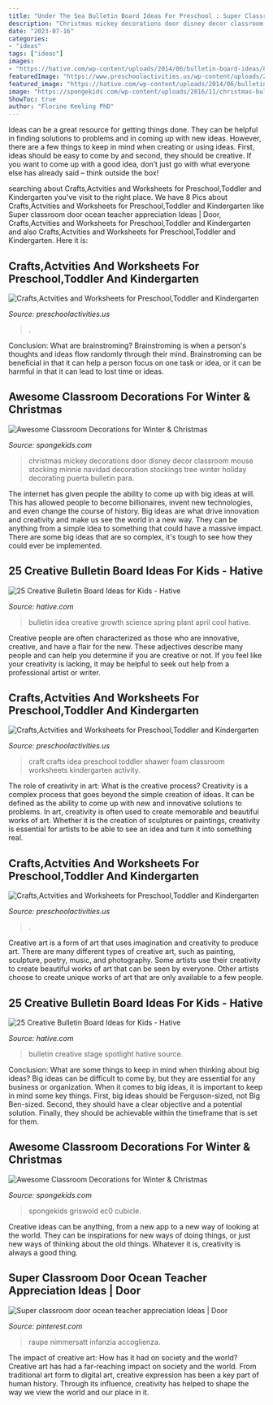 ```yaml
---
title: "Under The Sea Bulletin Board Ideas For Preschool : Super Classroom Door Ocean Teacher Appreciation Ideas"
description: "Christmas mickey decorations door disney decor classroom mouse stocking minnie navidad decoration stockings tree winter holiday decorating puerta bulletin para"
date: "2023-07-16"
categories:
- "ideas"
tags: ["ideas"]
images:
- "https://hative.com/wp-content/uploads/2014/06/bulletin-board-ideas/8-plant-growth-board.jpg"
featuredImage: "https://www.preschoolactivities.us/wp-content/uploads/2015/10/cupcake-door-decoration-ide-2.jpg"
featured_image: "https://hative.com/wp-content/uploads/2014/06/bulletin-board-ideas/4-spotlight-work-on-stage-bulletin-board.jpg"
image: "https://spongekids.com/wp-content/uploads/2016/11/christmas-bulletin-board/13-christmas-bulletin-board-ideas.jpg"
ShowToc: true
author: "Florine Keeling PhD"
---
```



Ideas can be a great resource for getting things done. They can be helpful in finding solutions to problems and in coming up with new ideas. However, there are a few things to keep in mind when creating or using ideas. First, ideas should be easy to come by and second, they should be creative. If you want to come up with a good idea, don’t just go with what everyone else has already said – think outside the box!

	

		
searching about Crafts,Actvities and Worksheets for Preschool,Toddler and Kindergarten you've visit to the right place. We have 8 Pics about Crafts,Actvities and Worksheets for Preschool,Toddler and Kindergarten like Super classroom door ocean teacher appreciation Ideas | Door, Crafts,Actvities and Worksheets for Preschool,Toddler and Kindergarten and also Crafts,Actvities and Worksheets for Preschool,Toddler and Kindergarten. Here it is:
		
    
## Crafts,Actvities And Worksheets For Preschool,Toddler And Kindergarten

<img loading=lazy src="https://www.preschoolactivities.us/wp-content/uploads/2015/10/cupcake-door-decoration-ide-2.jpg" onerror="this.onerror=null;this.src='https://tse3.mm.bing.net/th?id=OIP.9bbJ67kzTS3hQvTu7YGvSAHaJ4&amp;pid=15.1';" alt="Crafts,Actvities and Worksheets for Preschool,Toddler and Kindergarten">

_Source: preschoolactivities.us_

>. 

	

Conclusion:
What are brainstroming? Brainstroming is when a person's thoughts and ideas flow randomly through their mind. Brainstroming can be beneficial in that it can help a person focus on one task or idea, or it can be harmful in that it can lead to lost time or ideas.

    
## Awesome Classroom Decorations For Winter &amp; Christmas

<img loading=lazy src="http://spongekids.com/wp-content/uploads/2016/11/christmas-bulletin-board/17-christmas-bulletin-board-ideas.jpg" onerror="this.onerror=null;this.src='https://tse4.mm.bing.net/th?id=OIP.fglqwP9Tj60vEkuAm1R04gHaNI&amp;pid=15.1';" alt="Awesome Classroom Decorations for Winter &amp; Christmas">

_Source: spongekids.com_

>christmas mickey decorations door disney decor classroom mouse stocking minnie navidad decoration stockings tree winter holiday decorating puerta bulletin para. 

	

The internet has given people the ability to come up with big ideas at will. This has allowed people to become billionaires, invent new technologies, and even change the course of history. Big ideas are what drive innovation and creativity and make us see the world in a new way. They can be anything from a simple idea to something that could have a massive impact. There are some big ideas that are so complex, it's tough to see how they could ever be implemented.

    
## 25 Creative Bulletin Board Ideas For Kids - Hative

<img loading=lazy src="https://hative.com/wp-content/uploads/2014/06/bulletin-board-ideas/8-plant-growth-board.jpg" onerror="this.onerror=null;this.src='https://tse3.mm.bing.net/th?id=OIP.pbK8tQ7U2udN990lSJosPgAAAA&amp;pid=15.1';" alt="25 Creative Bulletin Board Ideas for Kids - Hative">

_Source: hative.com_

>bulletin idea creative growth science spring plant april cool hative. 

	

Creative people are often characterized as those who are innovative, creative, and have a flair for the new. These adjectives describe many people and can help you determine if you are creative or not. If you feel like your creativity is lacking, it may be helpful to seek out help from a professional artist or writer.

    
## Crafts,Actvities And Worksheets For Preschool,Toddler And Kindergarten

<img loading=lazy src="http://www.preschoolactivities.us/wp-content/uploads/2015/06/baby-craft-idea-for-kids-6.jpg" onerror="this.onerror=null;this.src='https://tse3.mm.bing.net/th?id=OIP.RR4Uv7Q4m-dY2CWOflhEGwHaJ3&amp;pid=15.1';" alt="Crafts,Actvities and Worksheets for Preschool,Toddler and Kindergarten">

_Source: preschoolactivities.us_

>craft crafts idea preschool toddler shawer foam classroom worksheets kindergarten activity. 

	

The role of creativity in art: What is the creative process?
Creativity is a complex process that goes beyond the simple creation of ideas. It can be defined as the ability to come up with new and innovative solutions to problems. In art, creativity is often used to create memorable and beautiful works of art. Whether it is the creation of sculptures or paintings, creativity is essential for artists to be able to see an idea and turn it into something real.

    
## Crafts,Actvities And Worksheets For Preschool,Toddler And Kindergarten

<img loading=lazy src="https://www.preschoolactivities.us/wp-content/uploads/2016/03/transportation-bulletin-board.jpg" onerror="this.onerror=null;this.src='https://tse4.mm.bing.net/th?id=OIP.ISJ_sk4kw6LqOZhvg0k-vgHaHa&amp;pid=15.1';" alt="Crafts,Actvities and Worksheets for Preschool,Toddler and Kindergarten">

_Source: preschoolactivities.us_

>. 

	

Creative art is a form of art that uses imagination and creativity to produce art. There are many different types of creative art, such as painting, sculpture, poetry, music, and photography. Some artists use their creativity to create beautiful works of art that can be seen by everyone. Other artists choose to create unique works of art that are only available to a few people.

    
## 25 Creative Bulletin Board Ideas For Kids - Hative

<img loading=lazy src="https://hative.com/wp-content/uploads/2014/06/bulletin-board-ideas/4-spotlight-work-on-stage-bulletin-board.jpg" onerror="this.onerror=null;this.src='https://tse3.mm.bing.net/th?id=OIP.7aRDDQnXYg7L06z1Mz7hbAHaJ3&amp;pid=15.1';" alt="25 Creative Bulletin Board Ideas for Kids - Hative">

_Source: hative.com_

>bulletin creative stage spotlight hative source. 

	

Conclusion: What are some things to keep in mind when thinking about big ideas?
Big ideas can be difficult to come by, but they are essential for any business or organization. When it comes to big ideas, it is important to keep in mind some key things. First, big ideas should be Ferguson-sized, not Big Ben-sized. Second, they should have a clear objective and a potential solution. Finally, they should be achievable within the timeframe that is set for them.

    
## Awesome Classroom Decorations For Winter &amp; Christmas

<img loading=lazy src="https://spongekids.com/wp-content/uploads/2016/11/christmas-bulletin-board/13-christmas-bulletin-board-ideas.jpg" onerror="this.onerror=null;this.src='https://tse3.mm.bing.net/th?id=OIP.OpdLSa9RhcKpaUqbiRDoSgHaLH&amp;pid=15.1';" alt="Awesome Classroom Decorations for Winter &amp; Christmas">

_Source: spongekids.com_

>spongekids griswold ec0 cubicle. 

	

Creative ideas can be anything, from a new app to a new way of looking at the world. They can be inspirations for new ways of doing things, or just new ways of thinking about the old things. Whatever it is, creativity is always a good thing.

    
## Super Classroom Door Ocean Teacher Appreciation Ideas | Door

<img loading=lazy src="https://i.pinimg.com/736x/4f/40/c6/4f40c63ecd03c4ddbc1d35c8f8cd6d61.jpg" onerror="this.onerror=null;this.src='https://tse4.mm.bing.net/th?id=OIP.gqJ-E1GAdqHn9NSpA8xtNgAAAA&amp;pid=15.1';" alt="Super classroom door ocean teacher appreciation Ideas | Door">

_Source: pinterest.com_

>raupe nimmersatt infanzia accoglienza. 

	

The impact of creative art: How has it had on society and the world?
Creative art has had a far-reaching impact on society and the world. From traditional art form to digital art, creative expression has been a key part of human history. Through its influence, creativity has helped to shape the way we view the world and our place in it.

